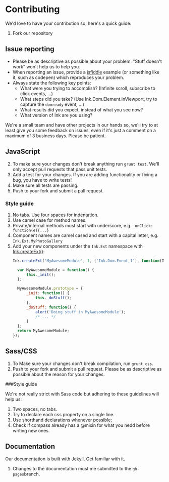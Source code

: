 # Contributing


We'd love to have your contribution so, here's a quick guide:

1. Fork our repository


## Issue reporting

* Please be as descriptive as possible about your problem. "Stuff doesn't work" won't help us to help you.
* When reporting an issue, provide a [jsfiddle](http://www.jsfiddle.net) example (or something like it, such as codepen) which reproduces your problem.
* Always state the following key points:
  * What were you trying to accomplish? (Infinite scroll, subscribe to click events, ...)
  * What steps did you take? (Use Ink.Dom.Element.inViewport, try to capture the `domready` event, ...)
  * What results did you expect, instead of what you see now?
  * What version of Ink are you using?


We're a small team and have other projects in our hands so, we'll try to at least give you some feedback on issues, even if it's just a comment on a maximum of 3 business days. Please be patient.


## JavaScript

2. To make sure your changes don't break anything run ``grunt test``. We'll only accept pull requests that pass unit tests.
3. Add a test for your changes. If you are adding functionality or fixing a bug, you have to write tests!
4. Make sure all tests are passing.
5. Push to your fork and submit a pull request.

### Style guide
1. No tabs. Use four spaces for indentation.
2. Use camel case for method names.
3. Private/internal methods must start with underscore, e.g. ``_onClick: function(e){...}``
4. Component names are camel cased and start with a capital letter, e.g. ``Ink.Ext.MyPhotoGallery``
5. Add your new components under the ``Ink.Ext`` namespace with [Ink.createExt()](http://ink.sapo.pt/javascript/ink/#Ink_1-Ink_1-createExt):
    ```js
    Ink.createExt('MyAwesomeModule', 1, ['Ink.Dom.Event_1'], function(InkEvent) {

      var MyAwesomeModule = function() {
          this._init();
      };

      MyAwesomeModule.prototype = {
          _init: function() {
              this._doStuff();
          },
          _doStuff: function() {
              alert('Doing stuff in MyAwesomeModule');
              /* ... */
          }
      };
      return MyAwesomeModule;
    });
    ```

## Sass/CSS

1. To Make sure your changes don't break compilation, run ``grunt css``.
5. Push to your fork and submit a pull request. Please be as descriptive as possible about the reason for your changes.

###Style guide

We're not really strict with Sass code but adhering to these guidelines will help us:

1. Two spaces, no tabs.
2. Try to declare each css property on a single line.
3. Use shorthand declarations whenever possible;
4. Check if compass already has a @mixin for what you nedd before writing new ones.

## Documentation

Our documentation is built with [Jekyll](http://jekyllrb.com/). Get familiar with it.

1. Changes to the documentation must me submitted to the ``gh-pages``branch.
